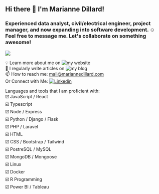 ## Hi there 👋 I'm Marianne Dillard!

### Experienced data analyst, civil/electrical engineer, project manager, and now expanding into software development. ☺️  Feel free to message me. Let's collaborate on something awesome!

![](https://komarev.com/ghpvc/?username=dillardm89)


   💡 Learn more about me on ![my website](https://www.mariannedillard.com)  
   📄 I regularly write articles on ![my blog](https://www.mariannedillard.com/blog)  
   📫 How to reach me: mail@mariannedillard.com  
   Or Connect with Me: [![Linkedin](https://i.stack.imgur.com/gVE0j.png)](https://www.linkedin.com/in/dillardm)  

Languages and tools that I am proficient with:  
   ☑️ JavaScript / React  
   ☑️ Typescript  
   ☑️ Node / Express  
   ☑️ Python / Django / Flask  
   ☑️ PHP / Laravel  
   ☑️ HTML  
   ☑️ CSS / Bootstrap / Tailwind  
   ☑️ PostreSQL / MySQL  
   ☑️ MongoDB / Mongoose  
   ☑️ Linux  
   ☑️ Docker  
   ☑️ R Programming  
   ☑️ Power BI / Tableau  

